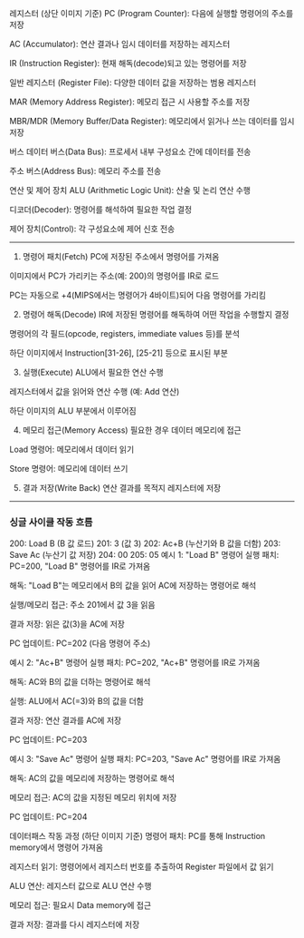 레지스터 (상단 이미지 기준)
PC (Program Counter): 다음에 실행할 명령어의 주소를 저장

AC (Accumulator): 연산 결과나 임시 데이터를 저장하는 레지스터

IR (Instruction Register): 현재 해독(decode)되고 있는 명령어를 저장

일반 레지스터 (Register File): 다양한 데이터 값을 저장하는 범용 레지스터

MAR (Memory Address Register): 메모리 접근 시 사용할 주소를 저장

MBR/MDR (Memory Buffer/Data Register): 메모리에서 읽거나 쓰는 데이터를 임시 저장

버스
데이터 버스(Data Bus): 프로세서 내부 구성요소 간에 데이터를 전송

주소 버스(Address Bus): 메모리 주소를 전송

연산 및 제어 장치
ALU (Arithmetic Logic Unit): 산술 및 논리 연산 수행

디코더(Decoder): 명령어를 해석하여 필요한 작업 결정

제어 장치(Control): 각 구성요소에 제어 신호 전송

---

1. 명령어 패치(Fetch)
PC에 저장된 주소에서 명령어를 가져옴

이미지에서 PC가 가리키는 주소(예: 200)의 명령어를 IR로 로드

PC는 자동으로 +4(MIPS에서는 명령어가 4바이트)되어 다음 명령어를 가리킴

2. 명령어 해독(Decode)
IR에 저장된 명령어를 해독하여 어떤 작업을 수행할지 결정

명령어의 각 필드(opcode, registers, immediate values 등)를 분석

하단 이미지에서 Instruction[31-26], [25-21] 등으로 표시된 부분

3. 실행(Execute)
ALU에서 필요한 연산 수행

레지스터에서 값을 읽어와 연산 수행 (예: Add 연산)

하단 이미지의 ALU 부분에서 이루어짐

4. 메모리 접근(Memory Access)
필요한 경우 데이터 메모리에 접근

Load 명령어: 메모리에서 데이터 읽기

Store 명령어: 메모리에 데이터 쓰기

5. 결과 저장(Write Back)
연산 결과를 목적지 레지스터에 저장

---

### 싱글 사이클 작동 흐름

200: Load B (B 값 로드)
201: 3 (값 3)
202: Ac+B (누산기와 B 값을 더함)
203: Save Ac (누산기 값 저장)
204: 00
205: 05
예시 1: "Load B" 명령어 실행
패치: PC=200, "Load B" 명령어를 IR로 가져옴

해독: "Load B"는 메모리에서 B의 값을 읽어 AC에 저장하는 명령어로 해석

실행/메모리 접근: 주소 201에서 값 3을 읽음

결과 저장: 읽은 값(3)을 AC에 저장

PC 업데이트: PC=202 (다음 명령어 주소)

예시 2: "Ac+B" 명령어 실행
패치: PC=202, "Ac+B" 명령어를 IR로 가져옴

해독: AC와 B의 값을 더하는 명령어로 해석

실행: ALU에서 AC(=3)와 B의 값을 더함

결과 저장: 연산 결과를 AC에 저장

PC 업데이트: PC=203

예시 3: "Save Ac" 명령어 실행
패치: PC=203, "Save Ac" 명령어를 IR로 가져옴

해독: AC의 값을 메모리에 저장하는 명령어로 해석

메모리 접근: AC의 값을 지정된 메모리 위치에 저장

PC 업데이트: PC=204

데이터패스 작동 과정 (하단 이미지 기준)
명령어 패치: PC를 통해 Instruction memory에서 명령어 가져옴

레지스터 읽기: 명령어에서 레지스터 번호를 추출하여 Register 파일에서 값 읽기

ALU 연산: 레지스터 값으로 ALU 연산 수행

메모리 접근: 필요시 Data memory에 접근

결과 저장: 결과를 다시 레지스터에 저장

